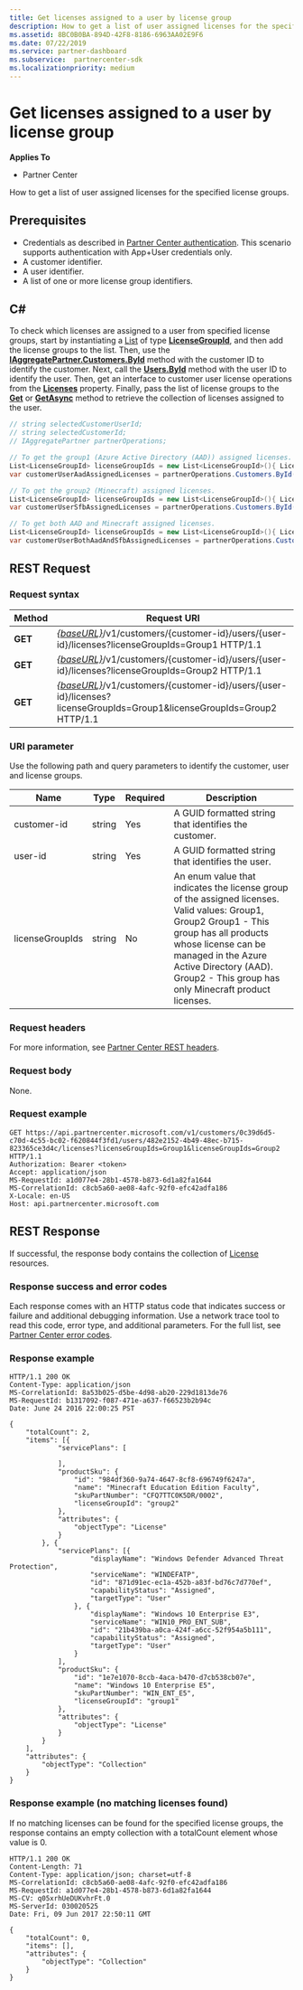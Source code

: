 ```yaml
---
title: Get licenses assigned to a user by license group
description: How to get a list of user assigned licenses for the specified license groups.
ms.assetid: 8BC0B0BA-894D-42F8-8186-6963AA02E9F6
ms.date: 07/22/2019
ms.service: partner-dashboard
ms.subservice:  partnercenter-sdk
ms.localizationpriority: medium
---
```


# Get licenses assigned to a user by license group

**Applies To**

- Partner Center

How to get a list of user assigned licenses for the specified license groups.

## Prerequisites

- Credentials as described in [Partner Center authentication](partner-center-authentication.md). This scenario supports authentication with App+User credentials only.
- A customer identifier.
- A user identifier.
- A list of one or more license group identifiers.

## C#

To check which licenses are assigned to a user from specified license groups, start by instantiating a [List](https://docs.microsoft.com/dotnet/api/system.collections.generic.list-1) of type [**LicenseGroupId**](https://docs.microsoft.com/dotnet/api/microsoft.store.partnercenter.models.licenses.licensegroupid), and then add the license groups to the list. Then, use the [**IAggregatePartner.Customers.ById**](https://docs.microsoft.com/dotnet/api/microsoft.store.partnercenter.customers.icustomercollection.byid) method with the customer ID to identify the customer. Next, call the [**Users.ById**](https://docs.microsoft.com/dotnet/api/microsoft.store.partnercenter.customerusers.icustomerusercollection.byid) method with the user ID to identify the user. Then, get an interface to customer user license operations from the [**Licenses**](https://docs.microsoft.com/dotnet/api/microsoft.store.partnercenter.customerusers.icustomeruser.licenses) property. Finally, pass the list of license groups to the [**Get**](https://docs.microsoft.com/dotnet/api/microsoft.store.partnercenter.customerusers.icustomeruserlicensecollection.get) or [**GetAsync**](https://docs.microsoft.com/dotnet/api/microsoft.store.partnercenter.customerusers.icustomeruserlicensecollection.getasync) method to retrieve the collection of licenses assigned to the user.

``` csharp
// string selectedCustomerUserId;
// string selectedCustomerId;
// IAggregatePartner partnerOperations;

// To get the group1 (Azure Active Directory (AAD)) assigned licenses.
List<LicenseGroupId> licenseGroupIds = new List<LicenseGroupId>(){ LicenseGroupId.Group1 };
var customerUserAadAssignedLicenses = partnerOperations.Customers.ById(selectedCustomerId).Users.ById(selectedCustomerUserId).Licenses.Get(licenseGroupIds);

// To get the group2 (Minecraft) assigned licenses.
List<LicenseGroupId> licenseGroupIds = new List<LicenseGroupId>(){ LicenseGroupId.Group2 };
var customerUserSfbAssignedLicenses = partnerOperations.Customers.ById(selectedCustomerId).Users.ById(selectedCustomerUserId).Licenses.Get(licenseGroupIds);

// To get both AAD and Minecraft assigned licenses.
List<LicenseGroupId> licenseGroupIds = new List<LicenseGroupId>(){ LicenseGroupId.Group1, LicenseGroupId.Group2 };
var customerUserBothAadAndSfbAssignedLicenses = partnerOperations.Customers.ById(selectedCustomerId).Users.ById(selectedCustomerUserId).Licenses.Get(licenseGroupIds);
```

##  REST Request

### Request syntax

| Method  | Request URI                                                                                                                                            |
|---------|--------------------------------------------------------------------------------------------------------------------------------------------------------|
| **GET** | [*{baseURL}*](partner-center-rest-urls.md)/v1/customers/{customer-id}/users/{user-id}/licenses?licenseGroupIds=Group1 HTTP/1.1                        |
| **GET** | [*{baseURL}*](partner-center-rest-urls.md)/v1/customers/{customer-id}/users/{user-id}/licenses?licenseGroupIds=Group2 HTTP/1.1                        |
| **GET** | [*{baseURL}*](partner-center-rest-urls.md)/v1/customers/{customer-id}/users/{user-id}/licenses?licenseGroupIds=Group1&licenseGroupIds=Group2 HTTP/1.1 |

### URI parameter

Use the following path and query parameters to identify the customer, user and license groups.

| Name            | Type   | Required | Description                                                                                                                                                                                                                                                           |
|-----------------|--------|----------|-----------------------------------------------------------------------------------------------------------------------------------------------------------------------------------------------------------------------------------------------------------------------|
| customer-id     | string | Yes      | A GUID formatted string that identifies the customer.                                                                                                                                                                                                                 |
| user-id         | string | Yes      | A GUID formatted string that identifies the user.                                                                                                                                                                                                                     |
| licenseGroupIds | string | No       | An enum value that indicates the license group of the assigned licenses. Valid values: Group1, Group2 Group1 - This group has all products whose license can be managed in the Azure Active Directory (AAD). Group2 - This group has only Minecraft product licenses. |

### Request headers

For more information, see [Partner Center REST headers](headers.md).

### Request body

None.

### Request example

```http
GET https://api.partnercenter.microsoft.com/v1/customers/0c39d6d5-c70d-4c55-bc02-f620844f3fd1/users/482e2152-4b49-48ec-b715-823365ce3d4c/licenses?licenseGroupIds=Group1&licenseGroupIds=Group2 HTTP/1.1
Authorization: Bearer <token>
Accept: application/json
MS-RequestId: a1d077e4-28b1-4578-b873-6d1a82fa1644
MS-CorrelationId: c8cb5a60-ae08-4afc-92f0-efc42adfa186
X-Locale: en-US
Host: api.partnercenter.microsoft.com
```

##  REST Response

If successful, the response body contains the collection of [License](license-resources.md#license) resources.

### Response success and error codes

Each response comes with an HTTP status code that indicates success or failure and additional debugging information. Use a network trace tool to read this code, error type, and additional parameters. For the full list, see [Partner Center error codes](error-codes.md).

### Response example

```http
HTTP/1.1 200 OK
Content-Type: application/json
MS-CorrelationId: 8a53b025-d5be-4d98-ab20-229d1813de76
MS-RequestId: b1317092-f087-471e-a637-f66523b2b94c
Date: June 24 2016 22:00:25 PST

{
    "totalCount": 2,
    "items": [{
            "servicePlans": [

            ],
            "productSku": {
                "id": "984df360-9a74-4647-8cf8-696749f6247a",
                "name": "Minecraft Education Edition Faculty",
                "skuPartNumber": "CFQ7TTC0K5DR/0002",
                "licenseGroupId": "group2"
            },
            "attributes": {
                "objectType": "License"
            }
        }, {
            "servicePlans": [{
                    "displayName": "Windows Defender Advanced Threat Protection",
                    "serviceName": "WINDEFATP",
                    "id": "871d91ec-ec1a-452b-a83f-bd76c7d770ef",
                    "capabilityStatus": "Assigned",
                    "targetType": "User"
                }, {
                    "displayName": "Windows 10 Enterprise E3",
                    "serviceName": "WIN10_PRO_ENT_SUB",
                    "id": "21b439ba-a0ca-424f-a6cc-52f954a5b111",
                    "capabilityStatus": "Assigned",
                    "targetType": "User"
                }
            ],
            "productSku": {
                "id": "1e7e1070-8ccb-4aca-b470-d7cb538cb07e",
                "name": "Windows 10 Enterprise E5",
                "skuPartNumber": "WIN_ENT_E5",
                "licenseGroupId": "group1"
            },
            "attributes": {
                "objectType": "License"
            }
        }
    ],
    "attributes": {
        "objectType": "Collection"
    }
}
```

### Response example (no matching licenses found)

If no matching licenses can be found for the specified license groups, the response contains an empty collection with a totalCount element whose value is 0.

```http
HTTP/1.1 200 OK
Content-Length: 71
Content-Type: application/json; charset=utf-8
MS-CorrelationId: c8cb5a60-ae08-4afc-92f0-efc42adfa186
MS-RequestId: a1d077e4-28b1-4578-b873-6d1a82fa1644
MS-CV: q05xrhUeDUKvhrFt.0
MS-ServerId: 030020525
Date: Fri, 09 Jun 2017 22:50:11 GMT

{
    "totalCount": 0,
    "items": [],
    "attributes": {
        "objectType": "Collection"
    }
}
```